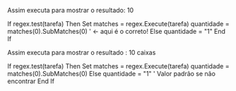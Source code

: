 Assim executa para mostrar o resultado: 10 

If regex.test(tarefa) Then
    Set matches = regex.Execute(tarefa)
    quantidade = matches(0).SubMatches(0) ' <- aqui é o correto!
Else
    quantidade = "1"
End If

Assim executa para mostrar o resultado : 10 caixas

If regex.test(tarefa) Then
    Set matches = regex.Execute(tarefa)
    quantidade = matches(0).SubMatches(0)
Else
    quantidade = "1" ' Valor padrão se não encontrar
End If
